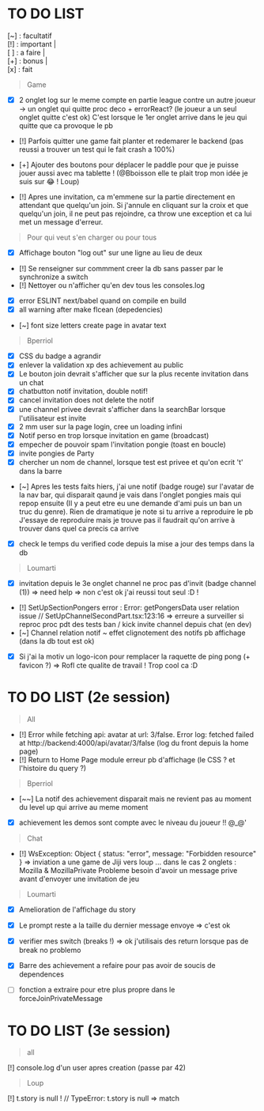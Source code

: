 # TO DO LIST

[~] : facultatif
<br/>
[!] : important |
<br/>
[ ] : a faire |
<br/>
[+] : bonus |
<br/>
[x] : fait
<br/>

> Game

- [x] 2 onglet log sur le meme compte en partie league contre un autre joueur -> un onglet qui quitte proc deco + errorReact? (le joueur a un seul onglet quitte c'est ok)
      C'est lorsque le 1er onglet arrive dans le jeu qui quitte que ca provoque le pb
- [!] Parfois quitter une game fait planter et redemarer le backend (pas reussi a trouver un test qui le fait crash a 100%)
- [+] Ajouter des boutons pour déplacer le paddle pour que je puisse jouer aussi avec ma tablette ! (@Bboisson elle te plait trop mon idée je suis sur 😂 ! Loup)

- [!] Apres une invitation, ca m'emmene sur la partie directement en attendant que quelqu'un join. Si j'annule en cliquant sur la croix et que quelqu'un join, il ne peut pas rejoindre, ca throw une exception et ca lui met un message d'erreur.

> Pour qui veut s'en charger ou pour tous

- [x] Affichage bouton "log out" sur une ligne au lieu de deux
- [!] Se renseigner sur commment creer la db sans passer par le synchronize a switch
- [!] Nettoyer ou n'afficher qu'en dev tous les consoles.log
- [x] error ESLINT next/babel quand on compile en build
- [x] all warning after make flcean (depedencies)

- [~] font size letters create page in avatar text

> Bperriol

- [x] CSS du badge a agrandir
- [x] enlever la validation xp des achievement au public
- [x] Le bouton join devrait s'afficher que sur la plus recente invitation dans un chat
- [x] chatbutton notif invitation, double notif!
- [x] cancel invitation does not delete the notif
- [x] une channel privee devrait s'afficher dans la searchBar lorsque l'utilisateur est invite
- [x] 2 mm user sur la page login, cree un loading infini
- [x] Notif perso en trop lorsque invitation en game (broadcast)
- [x] empecher de pouvoir spam l'invitation pongie (toast en boucle)
- [x] invite pongies de Party
- [x] chercher un nom de channel, lorsque test est privee et qu'on ecrit 't' dans la barre
- [~] Apres les tests faits hiers, j'ai une notif (badge rouge) sur l'avatar de la nav bar, qui disparait qaund je vais dans l'onglet pongies mais qui repop ensuite
  (Il y a peut etre eu une demande d'ami puis un ban un truc du genre). Rien de dramatique je note si tu arrive a reproduire le pb
  J'essaye de reproduire mais je trouve pas il faudrait qu'on arrive à trouver dans quel ca precis ca arrive
- [x] check le temps du verified code depuis la mise a jour des temps dans la db

> Loumarti

- [x] invitation depuis le 3e onglet channel ne proc pas d'invit (badge channel (1)) => need help => non c'est ok j'ai reussi tout seul :D !
- [!] SetUpSectionPongers error : Error: getPongersData user relation issue // SetUpChannelSecondPart.tsx:123:16 => erreure a surveiller si reproc
      proc pdt des tests ban / kick invite channel depuis chat (en dev)
- [~] Channel relation notif ~ effet clignotement des notifs pb affichage (dans la db tout est ok)
- [x] Si j'ai la motiv un logo-icon pour remplacer la raquette de ping pong (+ favicon ?) => Rofl cte qualite de travail ! Trop cool ca :D

# TO DO LIST (2e session)

> All

- [!] Error while fetching api: avatar at url: 3/false. Error log: fetched failed at http://backend:4000/api/avatar/3/false (log du front depuis la home page)
- [!] Return to Home Page module erreur pb d'affichage (le CSS ? et l'histoire du query ?)

> Bperriol

- [~~] La notif des achievement disparait mais ne revient pas au moment du level up qui arrive au meme moment
- [x] achievement les demos sont compte avec le niveau du joueur !! @\_@'

> Chat

- [!] WsException: Object { status: "error", message: "Forbidden resource" } => inviation a une game de Jiji vers loup ... dans le cas 2 onglets : Mozilla & MozillaPrivate
  Probleme besoin d'avoir un message prive avant d'envoyer une invitation de jeu

> Loumarti

- [x] Amelioration de l'affichage du story  
- [x] Le prompt reste a la taille du dernier message envoye => c'est ok
- [x] verifier mes switch (breaks !) => ok j'utilisais des return lorsque pas de break no problemo
- [x] Barre des achievement a refaire pour pas avoir de soucis de dependences
- [ ] fonction a extraire pour etre plus propre dans le forceJoinPrivateMessage



# TO DO LIST (3e session)

> all

[!] console.log d'un user apres creation (passe par 42)


> Loup

[!] t.story is null ! // TypeError: t.story is null => match
